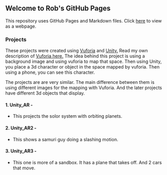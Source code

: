 


## Welcome to Rob's GitHub Pages

This repository uses GitHub Pages and Markdown files. Click [here](https://robsap.github.io/Unity_Augmented_Reality_Apps/) to view as a webpage.

### Projects
These projects were created using [Vuforia](https://www.vuforia.com/) and [Unity.](https://unity3d.com/) Read my own description of [Vuforia here.](https://bootupcorner.blogspot.com/2016/04/what-is-vuforia.html) The idea behind this project is using a background image and using vuforia to map that space. Then using Unity, you place a 3d character or object in the space mapped by vuforia. Then using a phone, you can see this character.
  
The projects are are very similar. The main difference between them is using different images for the mapping with Vuforia. And the later projects have different 3d objects that display. 

#### 1. Unity_AR - 
- This projects the solor system with orbiting planets.

#### 2. Unity_AR2 - 
- This shows a samuri guy doing a slashing motion.

#### 3. Unity_AR3 - 
- This one is more of a sandbox. It has a plane that takes off. And 2 cars that move.
